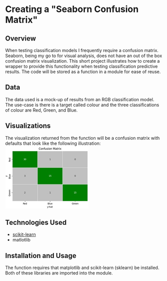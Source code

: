 # Creating a "Seaborn Confusion Matrix"

## Overview
When testing classification models I frequently require a confusion matrix. Seaborn, being my go to for visual analysis, does not have an out of the box confusion matrix visualization. This short project illustrates how to create a wrapper to provide this functionality when testing classification predictive results. The code will be stored as a function in a module for ease of reuse.

## Data
The data used is a mock-up of results from an RGB classification model. The use-case is there is a target called colour and the three classifications of colour are Red, Green, and Blue. 

## Visualizations
The visualization returned from the function will be a confusion matrix with defaults that look like the following illustration:
![small matrix](img/matrix_sm.jpg)
## Technologies Used
*  [scikit-learn](https://scikit-learn.org/stable/index.html)
*  matlotlib

## Installation and Usage
The function requires that matplotlib and scikit-learn (sklearn) be installed. Both of these libraries are imported into the module.

